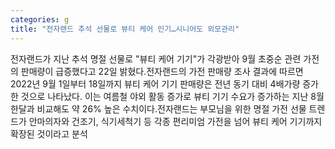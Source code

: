 ```yaml
---
categories: g
title: "전자랜드 추석 선물로 뷰티 케어 인기…시니어도 외모관리"
---
```

전자랜드가 지난 추석 명절 선물로 "뷰티 케어 기기"가 각광받아 9월 초중순 관련 가전의 판매량이 급증했다고 22일 밝혔다.전자랜드의 가전 판매량 조사 결과에 따르면 2022년 9월 1일부터 18일까지 뷰티 케어 기기 판매량은 전년 동기 대비 4배가량 증가한 것으로 나타났다. 이는 여름철 야외 활동 증가로 뷰티 기기 수요가 증가하는 지난 8월 한달과 비교해도 약 26% 높은 수치이다.전자랜드는 부모님을 위한 명절 가전 선물 트렌드가 안마의자와 건조기, 식기세척기 등 각종 편리미엄 가전을 넘어 뷰티 케어 기기까지 확장된 것이라고 분석